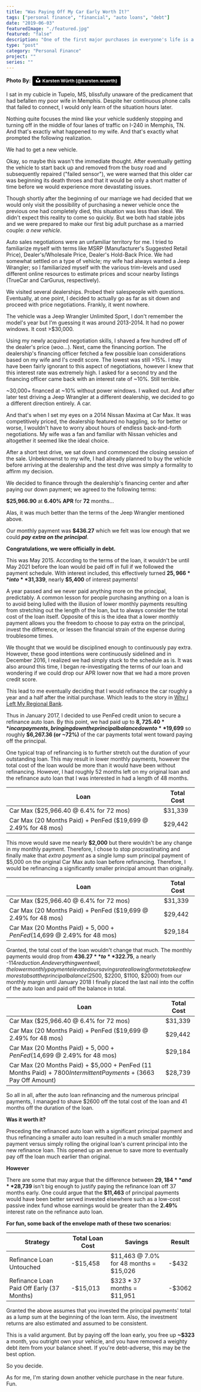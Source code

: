 ```yaml
---
title: "Was Paying Off My Car Early Worth It?"
tags: ["personal finance", "financial", "auto loans", "debt"]
date: "2019-06-03"
featuredImage: "./featured.jpg"
featured: "false"
description: "One of the first major purchases in everyone's life is a new(er) vehicle. Learn how I escaped unfavorable loan terms by refinancing and how upon reflection, I debate my decision to ultimately pay off the auto loan significantly earlier than the duration of the loan itself."
type: "post"
category: "Personal Finance"
project: ""
series: ""
---
```


**Photo By:** <a style="background-color:black;color:white;text-decoration:none;padding:4px 6px;font-family:-apple-system, BlinkMacSystemFont, &quot;San Francisco&quot;, &quot;Helvetica Neue&quot;, Helvetica, Ubuntu, Roboto, Noto, &quot;Segoe UI&quot;, Arial, sans-serif;font-size:12px;font-weight:bold;line-height:1.2;display:inline-block;border-radius:3px" href="https://unsplash.com/@karsten_wuerth?utm_medium=referral&amp;utm_campaign=photographer-credit&amp;utm_content=creditBadge" target="_blank" rel="noopener noreferrer" title="Download free do whatever you want high-resolution photos from Karsten Würth (@karsten.wuerth)"><span style="display:inline-block;padding:2px 3px"><svg xmlns="http://www.w3.org/2000/svg" style="height:12px;width:auto;position:relative;vertical-align:middle;top:-2px;fill:white" viewBox="0 0 32 32"><title>unsplash-logo</title><path d="M10 9V0h12v9H10zm12 5h10v18H0V14h10v9h12v-9z"></path></svg></span><span style="display:inline-block;padding:2px 3px">Karsten Würth (@karsten.wuerth)</span></a>

I sat in my cubicle in Tupelo, MS, blissfully unaware of the predicament that had befallen my poor wife in Memphis. Despite her continuous phone calls that failed to connect, I would only learn of the situation hours later. 

Nothing quite focuses the mind like your vehicle suddenly stopping and turning off in the middle of four lanes of traffic on I-240 in Memphis, TN. And that's exactly what happened to my wife. And that's exactly what prompted the following realization.

We had to get a new vehicle.

Okay, so maybe this wasn't the immediate thought. After eventually getting the vehicle to start back up and removed from the busy road and subsequently repaired ("failed sensor"), we were warned that this older car was beginning its death throes and that it would be only a short matter of time before we would experience more devastating issues. 

Though shortly after the beginning of our marriage we had decided that we would only visit the possibility of purchasing a newer vehicle once the previous one had completely died, this situation was less than ideal. We didn't expect this reality to come so quickly. But we both had stable jobs and we were prepared to make our first big adult purchase as a married couple: *a new vehicle*. 

Auto sales negotiations were an unfamiliar territory for me. I tried to familiarize myself with terms like MSRP (Manufacturer's Suggested Retail Price), Dealer's/Wholesale Price, Dealer's Hold-Back Price. We had somewhat settled on a type of vehicle; my wife had always wanted a Jeep Wrangler; so I familiarized myself with the various trim-levels and used different online resources to estimate prices and scour nearby listings (TrueCar and CarGurus, respectively).

We visited several dealerships. Probed their salespeople with questions. Eventually, at one point, I decided to actually go as far as sit down and proceed with price negotiations. Frankly, it went nowhere.

The vehicle was a Jeep Wrangler Unlimited Sport, I don't remember the model's year but I'm guessing it was around 2013-2014. It had no power windows. It cost >$30,000.

Using my newly acquired negotiation skills, I shaved a few hundred off of the dealer's price (*woo...*). Next, came the financing portion. The dealership's financing officer fetched a few possible loan considerations based on my wife and I's credit score. The lowest was still >15%. I may have been fairly ignorant to this aspect of negotiations, however I knew that this interest rate was extremely high. I asked for a second try and the financing officer came back with an interest rate of ~10%. Still terrible.

~30,000+ financed at ~10% without power windows. I walked out. And after later test driving a Jeep Wrangler at a different dealership, we decided to go a different direction entirely. A car. 

And that's when I set my eyes on a 2014 Nissan Maxima at Car Max. It was competitively priced, the dealership featured no haggling, so for better or worse, I wouldn't have to worry about hours of endless back-and-forth negotiations. My wife was a fan and familiar with Nissan vehicles and altogether it seemed like the ideal choice.

After a short test drive, we sat down and commenced the closing session of the sale. Unbeknownst to my wife, I had already planned to buy the vehicle before arriving at the dealership and the test drive was simply a formality to affirm my decision. 

We decided to finance through the dealership's financing center and after paying our down payment; we agreed to the following terms:

**$25,966.90** at **6.40% APR** for **72** months... 

Alas, it was much better than the terms of the Jeep Wrangler mentioned above.

Our monthly payment was **$436.27** which we felt was low enough that we could ***pay extra on the principal***. 

**Congratulations, we were officially in debt.** 

This was May 2015. According to the terms of the loan, it wouldn't be until May 2021 before the loan would be paid off in full if we followed the payment schedule. With interest included, this effectively turned **$25,966** into **$31,339**, nearly **$5,400** of interest payments!

A year passed and we never paid anything more on the principal, predictably. A common lesson for people purchasing anything on a loan is to avoid being lulled with the illusion of lower monthly payments resulting from stretching out the length of the loan, but to always consider the total cost of the loan itself. Opposite of this is the idea that a lower monthly payment allows you the freedom to choose to pay extra on the principal, invest the difference, or lessen the financial strain of the expense during troublesome times. 

We thought that we would be disciplined enough to continuously pay extra. However, these good intentions were continuously sidelined and in December 2016, I realized we had simply stuck to the schedule as is. It was also around this time, I began re-investigating the terms of our loan and wondering if we could drop our APR lower now that we had a more proven credit score. 

This lead to me eventually deciding that I would refinance the car roughly a year and a half after the initial purchase. Which leads to the story in [Why I Left My Regional Bank](http://www.blakeadams.io/why-i-left-my-regional-bank). 

Thus in January 2017, I decided to use PenFed credit union to secure a refinance auto loan. By this point, we had paid up to **$8,725.40** in car payments, bringing down the principal balance down to **$19,699** so roughly **$6,267.36 (or ~72%)** of the car payments total went toward paying off the principal.

One typical trap of refinancing is to further stretch out the duration of your outstanding loan. This may result in lower monthly payments, however the total cost of the loan would be more than it would have been without refinancing. However, I had roughly 52 months left on my original loan and the refinance auto loan that I was interested in had a length of 48 months.

|Loan| Total Cost |
|--|--|
| Car Max ($25,966.40 @ 6.4% for 72 mos)  | $31,339  |
| Car Max (20 Months Paid) + PenFed ($19,699 @ 2.49% for 48 mos) | $29,442 |

This move would save me nearly **$2,000** but there wouldn't be any change in my monthly payment. Therefore, I chose to stop procrastinating and finally make that *extra payment* as a single lump sum principal payment of $5,000 on the original Car Max auto loan before refinancing. Therefore, I would be refinancing a significantly smaller principal amount than originally.

|Loan| Total Cost |
|--|--|
| Car Max ($25,966.40 @ 6.4% for 72 mos)  | $31,339  |
| Car Max (20 Months Paid) + PenFed ($19,699 @ 2.49% for 48 mos) | $29,442 |
| Car Max (20 Months Paid) + $5,000 + PenFed($14,699 @ 2.49% for 48 mos) | $29,184 |

Granted, the total cost of the loan wouldn't change that much. The monthly payments would drop from **$436.27** to **$322.75**, a nearly -$114 reduction. And everything went well, the lower monthly payment elevated our savings rate allowing for me to take a few more stabs at the principal balance ($2500, $2200, $1100, $2000) from our monthly margin until January 2018 I finally placed the last nail into the coffin of the auto loan and paid off the balance in total.

|Loan| Total Cost |
|--|--|
| Car Max ($25,966.40 @ 6.4% for 72 mos)  | $31,339  |
| Car Max (20 Months Paid) + PenFed ($19,699 @ 2.49% for 48 mos) | $29,442 |
| Car Max (20 Months Paid) + $5,000 + PenFed ($14,699 @ 2.49% for 48 mos) | $29,184 |
| Car Max (20 Months Paid) + $5,000 + PenFed (11 Months Paid) + $7800 Intermittent Payments + ($3663 Pay Off Amount) | $28,739 |

So all in all, after the auto loan refinancing and the numerous principal payments, I managed to shave $2600 off the total cost of the loan and 41 months off the duration of the loan. 

**Was it worth it?**

Preceding the refinanced auto loan with a significant principal payment and thus refinancing a smaller auto loan resulted in a much smaller monthly payment versus simply rolling the original loan's current principal into the new refinance loan. This opened up an avenue to save more to eventually pay off the loan much earlier than original.

**However**

There are some that may argue that the difference between **$29,184** and **$28,739** isn't big enough to justify paying the refinance loan off 37 months early. One could argue that the **$11,463** of principal payments would have been better served invested elsewhere such as a low-cost passive index fund  whose earnings would be greater than the **2.49%** interest rate on the refinance auto loan. 

**For fun, some back of the envelope math of these two scenarios:**

|Strategy| Total Loan Cost  | Savings | Result |
|--|--|--|--|
| Refinance Loan Untouched | -$15,458 | $11,463 @ 7.0% for 48 months = $15,026 | -$432
| Refinance Loan Paid Off Early (37 Months) | -$15,013 | $323 * 37 months = $11,951 | -$3062

Granted the above assumes that you invested the principal payments' total as a lump sum at the beginning of the loan term. Also, the investment returns are also estimated and assumed to be consistent.

This is a valid argument. But by paying off the loan early, you free up **~$323** a month, you outright own your vehicle, and you have removed a weighty debt item from your balance sheet. If you're debt-adverse, this may be the best option. 

So you decide.

As for me, I'm staring down another vehicle purchase in the near future. Fun.